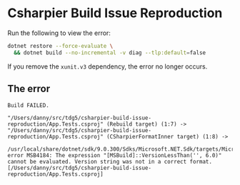 # Csharpier Build Issue Reproduction

Run the following to view the error:

```bash
dotnet restore --force-evaluate \
  && dotnet build --no-incremental -v diag --tlp:default=false
```

If you remove the `xunit.v3` dependency, the error no longer occurs.

## The error

```
Build FAILED.

"/Users/danny/src/tdg5/csharpier-build-issue-reproduction/App.Tests.csproj" (Rebuild target) (1:7) ->
"/Users/danny/src/tdg5/csharpier-build-issue-reproduction/App.Tests.csproj" (CSharpierFormatInner target) (1:8) ->
 /usr/local/share/dotnet/sdk/9.0.300/Sdks/Microsoft.NET.Sdk/targets/Microsoft.NET.RuntimeIdentifierInference.targets(201,38): error MSB4184: The expression "[MSBuild]::VersionLessThan('', 6.0)" cannot be evaluated. Version string was not in a correct format. [/Users/danny/src/tdg5/csharpier-build-issue-reproduction/App.Tests.csproj]
```
